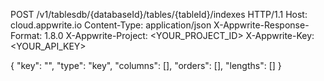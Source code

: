 POST /v1/tablesdb/{databaseId}/tables/{tableId}/indexes HTTP/1.1
Host: cloud.appwrite.io
Content-Type: application/json
X-Appwrite-Response-Format: 1.8.0
X-Appwrite-Project: <YOUR_PROJECT_ID>
X-Appwrite-Key: <YOUR_API_KEY>

{
  "key": "",
  "type": "key",
  "columns": [],
  "orders": [],
  "lengths": []
}

